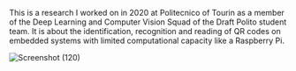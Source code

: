 This is a research I worked on in 2020 at Politecnico of Tourin as a member of the Deep Learning and Computer Vision Squad of the Draft Polito student team. It is about the identification, recognition and reading of QR codes on embedded systems with limited computational capacity like a Raspberry Pi.

![Screenshot (120)](https://user-images.githubusercontent.com/43376899/110774576-3ef96300-825e-11eb-867d-f325867d5475.png)

